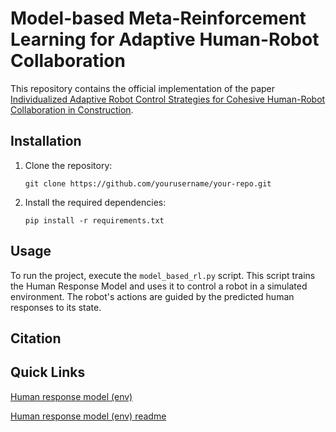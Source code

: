 # Model-based Meta-Reinforcement Learning for Adaptive Human-Robot Collaboration

This repository contains the official implementation of the paper [Individualized Adaptive Robot Control Strategies for Cohesive Human-Robot Collaboration in Construction]().

## Installation

1. Clone the repository:
    ```
    git clone https://github.com/yourusername/your-repo.git
    ```
2. Install the required dependencies:
    ```
    pip install -r requirements.txt
    ```

## Usage

To run the project, execute the `model_based_rl.py` script. This script trains the Human Response Model and uses it to control a robot in a simulated environment. The robot's actions are guided by the predicted human responses to its state.



## Citation




## Quick Links

[Human response model (env)](rand_param_envs/gym/envs/HRC/kuka_human_response.py)

[Human response model (env) readme](rand_param_envs/gym/envs/HRC/human_response/readme.md)